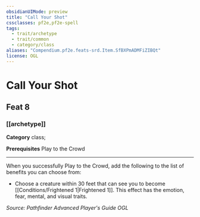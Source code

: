 ```yaml
---
obsidianUIMode: preview
title: "Call Your Shot"
cssclasses: pf2e,pf2e-spell
tags:
  - trait/archetype
  - trait/common
  - category/class
aliases: "Compendium.pf2e.feats-srd.Item.SfBXPmADMFiZIBQt"
license: OGL
---
```

# Call Your Shot
## Feat 8
### [[archetype]]

**Category** class; 



**Prerequisites** Play to the Crowd
* * *
When you successfully Play to the Crowd, add the following to the list of benefits you can choose from:

*   Choose a creature within 30 feet that can see you to become [[Conditions/Frightened 1|Frightened 1]]. This effect has the emotion, fear, mental, and visual traits.

*Source: Pathfinder Advanced Player's Guide*
*OGL*